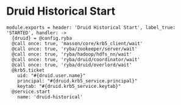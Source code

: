 
# Druid Historical Start

    module.exports = header: 'Druid Historical Start', label_true: 'STARTED', handler: ->
      {druid} = @config.ryba
      @call once: true, 'masson/core/krb5_client/wait'
      @call once: true, 'ryba/zookeeper/server/wait'
      @call once: true, 'ryba/hadoop/hdfs_nn/wait'
      @call once: true, 'ryba/druid/coordinator/wait'
      @call once: true, 'ryba/druid/overlord/wait'
      @krb5.ticket
        uid: "#{druid.user.name}"
        principal: "#{druid.krb5_service.principal}"
        keytab: "#{druid.krb5_service.keytab}"
      @service.start
        name: 'druid-historical'
